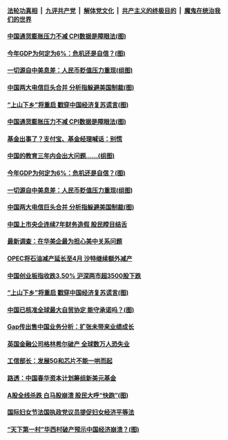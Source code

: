 ####  [法轮功真相](../../../../basic/blob/master/README.md?t=03110431) &nbsp;|&nbsp; [九评共产党](../../../../9ping.md/blob/master/README.md?t=03110431) &nbsp;|&nbsp; [解体党文化](../../../../jtdwh.md/blob/master/README.md?t=03110431)  &nbsp;|&nbsp; [共产主义的终极目的](../../../../gczydzjmd.md/blob/master/README.md?t=03110431) &nbsp;|&nbsp; [魔鬼在统治我们的世界](../../../../mgztzwmdsj.md/blob/master/README.md?t=03110431) 

#### [中国通货膨胀压力不减 CPI数据是障眼法(图)](../pages/p5/965133.md?t=03110431) 


#### [今年GDP为何定为6%：危机还是自信？(图)](../pages/p5/965072.md?t=03110431) 

#### [一切源自中美息差：人民币贬值压力重现(组图)](../pages/p5/965065.md?t=03110431) 

#### [中国两大电信巨头合并 分析指躲避美国制裁(图)](../pages/p5/965058.md?t=03110431) 

#### [“上山下乡”将重启 戳穿中国经济复苏谎言(图)](../pages/p5/965018.md?t=03110431) 

#### [中国通货膨胀压力不减 CPI数据是障眼法(图)](../pages/p5/965133.md?t=03110431) 

#### [基金出事了？支付宝、基金经理喊话：别慌](../pages/p5/965131.md?t=03110431) 


#### [中国的教育三年内会出大问题……(组图)](../pages/p5/965061.md?t=03110431) 

#### [今年GDP为何定为6%：危机还是自信？(图)](../pages/p5/965072.md?t=03110431) 

#### [一切源自中美息差：人民币贬值压力重现(组图)](../pages/p5/965065.md?t=03110431) 

#### [中国两大电信巨头合并 分析指躲避美国制裁(图)](../pages/p5/965058.md?t=03110431) 

#### [中国上市央企连续7年财务造假 股民瞠目结舌](../pages/p5/965050.md?t=03110431) 

#### [最新调查：在华美企最为担心美中关系问题](../pages/p5/965041.md?t=03110431) 

#### [OPEC将石油减产延长至4月 沙特继续额外减产](../pages/p5/965024.md?t=03110431) 

#### [中国创业板指收跌3.50% 沪深两市超3500股下跌](../pages/p5/965022.md?t=03110431) 

#### [“上山下乡”将重启 戳穿中国经济复苏谎言(图)](../pages/p5/965018.md?t=03110431) 

#### [中国已核准全球最大自贸协定 能守承诺吗？(图)](../pages/p5/965008.md?t=03110431) 

#### [Gap传出售中国业务分析：扩张未带来业绩成长](../pages/p5/964992.md?t=03110431) 

#### [英国金融公司格林希尔破产 全球数万人恐失业](../pages/p5/964991.md?t=03110431) 

#### [工信部长：发展5G和芯片不能一哄而起](../pages/p5/964989.md?t=03110431) 

#### [路透：中国春华资本计划筹组新美元基金](../pages/p5/964985.md?t=03110431) 

#### [A股全线杀跌 白马股崩溃 股民大呼“快跑”(图)](../pages/p5/964965.md?t=03110431) 

#### [国际妇女节法国执政党议员提促妇女经济平等法](../pages/p5/964963.md?t=03110431) 

#### [“天下第一村”华西村破产预示中国经济崩溃？(图)](../pages/p5/964956.md?t=03110431) 

